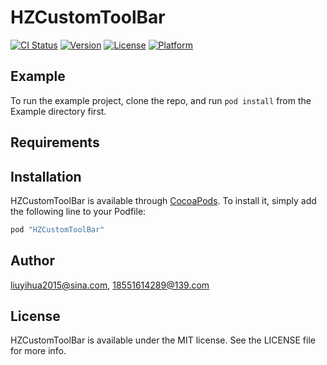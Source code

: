 # HZCustomToolBar

[![CI Status](http://img.shields.io/travis/liuyihua2015@sina.com/HZCustomToolBar.svg?style=flat)](https://travis-ci.org/liuyihua2015@sina.com/HZCustomToolBar)
[![Version](https://img.shields.io/cocoapods/v/HZCustomToolBar.svg?style=flat)](http://cocoapods.org/pods/HZCustomToolBar)
[![License](https://img.shields.io/cocoapods/l/HZCustomToolBar.svg?style=flat)](http://cocoapods.org/pods/HZCustomToolBar)
[![Platform](https://img.shields.io/cocoapods/p/HZCustomToolBar.svg?style=flat)](http://cocoapods.org/pods/HZCustomToolBar)

## Example

To run the example project, clone the repo, and run `pod install` from the Example directory first.

## Requirements

## Installation

HZCustomToolBar is available through [CocoaPods](http://cocoapods.org). To install
it, simply add the following line to your Podfile:

```ruby
pod "HZCustomToolBar"
```

## Author

liuyihua2015@sina.com, 18551614289@139.com

## License

HZCustomToolBar is available under the MIT license. See the LICENSE file for more info.
